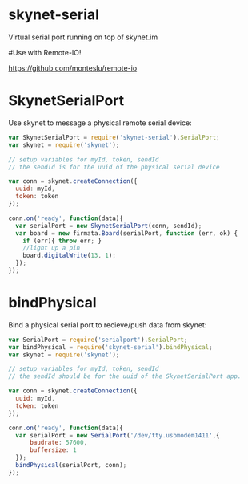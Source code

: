 skynet-serial
=============

Virtual serial port running on top of skynet.im

#Use with Remote-IO!

https://github.com/monteslu/remote-io


# SkynetSerialPort

Use skynet to message a physical remote serial device:

```js
var SkynetSerialPort = require('skynet-serial').SerialPort;
var skynet = require('skynet');

// setup variables for myId, token, sendId
// the sendId is for the uuid of the physical serial device

var conn = skynet.createConnection({
  uuid: myId,
  token: token
});

conn.on('ready', function(data){
  var serialPort = new SkynetSerialPort(conn, sendId);
  var board = new firmata.Board(serialPort, function (err, ok) {
    if (err){ throw err; }
    //light up a pin
    board.digitalWrite(13, 1);
  });
});

```


# bindPhysical

Bind a physical serial port to recieve/push data from skynet:

```js
var SerialPort = require('serialport').SerialPort;
var bindPhysical = require('skynet-serial').bindPhysical;
var skynet = require('skynet');

// setup variables for myId, token, sendId
// the sendId should be for the uuid of the SkynetSerialPort app.

var conn = skynet.createConnection({
  uuid: myId,
  token: token
});

conn.on('ready', function(data){
  var serialPort = new SerialPort('/dev/tty.usbmodem1411',{
      baudrate: 57600,
      buffersize: 1
  });
  bindPhysical(serialPort, conn);
});

```
